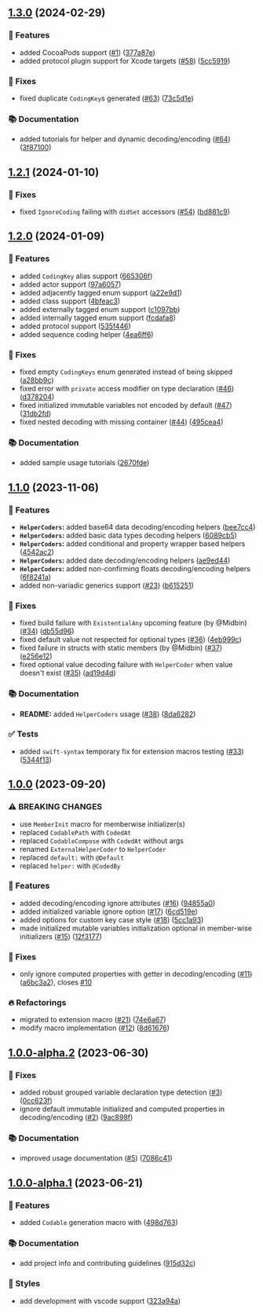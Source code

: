 ## [1.3.0](https://github.com/SwiftyLab/MetaCodable/compare/v1.2.1...v1.3.0) (2024-02-29)


### 🚀 Features

* added CocoaPods support ([#1](https://github.com/SwiftyLab/MetaCodable/issues/1)) ([377a87e](https://github.com/SwiftyLab/MetaCodable/commit/377a87e04b6b33f83e4e7e36d68fc3e48a311e81))
* added protocol plugin support for Xcode targets ([#58](https://github.com/SwiftyLab/MetaCodable/issues/58)) ([5cc5919](https://github.com/SwiftyLab/MetaCodable/commit/5cc59195b3dd9ce3d8c14a20f047f5f9204ecd1a))


### 🐛 Fixes

* fixed duplicate `CodingKey`s generated ([#63](https://github.com/SwiftyLab/MetaCodable/issues/63)) ([73c5d1e](https://github.com/SwiftyLab/MetaCodable/commit/73c5d1ec7057aeae18cfcb1f733f5a021dfe7cb6))


### 📚 Documentation

* added tutorials for helper and dynamic decoding/encoding ([#64](https://github.com/SwiftyLab/MetaCodable/issues/64)) ([3f87100](https://github.com/SwiftyLab/MetaCodable/commit/3f8710048fc5ce8b83a244d95bbfca188b8d0a77))

## [1.2.1](https://github.com/SwiftyLab/MetaCodable/compare/v1.2.0...v1.2.1) (2024-01-10)


### 🐛 Fixes

* fixed `IgnoreCoding` failing with `didSet` accessors ([#54](https://github.com/SwiftyLab/MetaCodable/issues/54)) ([bd881c9](https://github.com/SwiftyLab/MetaCodable/commit/bd881c9ed8950e6fc38c4cf90bd32c947fad07cb))

## [1.2.0](https://github.com/SwiftyLab/MetaCodable/compare/v1.1.0...v1.2.0) (2024-01-09)


### 🚀 Features

* added `CodingKey` alias support ([665306f](https://github.com/SwiftyLab/MetaCodable/commit/665306f0a5d9a60da831d408eecb180060f76533))
* added actor support ([97a6057](https://github.com/SwiftyLab/MetaCodable/commit/97a605744b1d55c9b25c67e5c9d0b38da7c588a0))
* added adjacently tagged enum support ([a22e9d1](https://github.com/SwiftyLab/MetaCodable/commit/a22e9d1f8f6134f10be9d8f7b744c95efa16b36c))
* added class support ([4bfeac3](https://github.com/SwiftyLab/MetaCodable/commit/4bfeac3ffe9bf716509f4c67b0514fd8bceda68f))
* added externally tagged enum support ([c1097bb](https://github.com/SwiftyLab/MetaCodable/commit/c1097bb0a040273ac2c581de7475283d5f629d40))
* added internally tagged enum support ([fcdafa8](https://github.com/SwiftyLab/MetaCodable/commit/fcdafa808228896c43ccd9a0cd1486994d1b28b0))
* added protocol support ([535f446](https://github.com/SwiftyLab/MetaCodable/commit/535f446f13304f79f9012a13bafa9faebb58dca0))
* added sequence coding helper ([4ea6ff6](https://github.com/SwiftyLab/MetaCodable/commit/4ea6ff6affa7d94a5ad7bfc19e174ee9e2041620))


### 🐛 Fixes

* fixed empty `CodingKeys` enum generated instead of being skipped ([a28bb9c](https://github.com/SwiftyLab/MetaCodable/commit/a28bb9c25b84ca1670acc7bc248780259f4c0a73))
* fixed error with `private` access modifier on type declaration ([#46](https://github.com/SwiftyLab/MetaCodable/issues/46)) ([d378204](https://github.com/SwiftyLab/MetaCodable/commit/d378204f2675a5e9faf2f4997662e39c529e2ada))
* fixed initialized immutable variables not encoded by default ([#47](https://github.com/SwiftyLab/MetaCodable/issues/47)) ([31db2fd](https://github.com/SwiftyLab/MetaCodable/commit/31db2fdd5cbf0a212d3e798d761940b8552feb42))
* fixed nested decoding with missing container ([#44](https://github.com/SwiftyLab/MetaCodable/issues/44)) ([495cea4](https://github.com/SwiftyLab/MetaCodable/commit/495cea43b419bf8926e03fb7337405de269d2bf7))


### 📚 Documentation

* added sample usage tutorials ([2670fde](https://github.com/SwiftyLab/MetaCodable/commit/2670fde2a028e32a6e689278e307f81730a01cc5))

## [1.1.0](https://github.com/SwiftyLab/MetaCodable/compare/v1.0.0...v1.1.0) (2023-11-06)


### 🚀 Features

* **`HelperCoders`:** added base64 data  decoding/encoding helpers ([bee7cc4](https://github.com/SwiftyLab/MetaCodable/commit/bee7cc4a00af53eaeb7c7179e6b9d01e79c8c7b3))
* **`HelperCoders`:** added basic data types decoding helpers ([6089cb5](https://github.com/SwiftyLab/MetaCodable/commit/6089cb5a9fdbd8a41f7471c0c8ade819f36306f5))
* **`HelperCoders`:** added conditional and property wrapper based helpers ([4542ac2](https://github.com/SwiftyLab/MetaCodable/commit/4542ac2e9c05cd1c54b9b06a95022f63a18edc5d))
* **`HelperCoders`:** added date decoding/encoding helpers ([ae9ed44](https://github.com/SwiftyLab/MetaCodable/commit/ae9ed449d56a8057fe6dd3721643fa07f4403dcd))
* **`HelperCoders`:** added non-confirming floats decoding/encoding helpers ([6f8241a](https://github.com/SwiftyLab/MetaCodable/commit/6f8241ab9add0f33941332b26044ba081d001e26))
* added non-variadic generics support ([#23](https://github.com/SwiftyLab/MetaCodable/issues/23)) ([b615251](https://github.com/SwiftyLab/MetaCodable/commit/b615251ffd23fd2bda56d201eab9865b4bd73557))


### 🐛 Fixes

* fixed build failure with `ExistentialAny` upcoming feature (by @Midbin) ([#34](https://github.com/SwiftyLab/MetaCodable/issues/34)) ([db55d96](https://github.com/SwiftyLab/MetaCodable/commit/db55d9696cc676f9b0e099352bb8b35c09631be9))
* fixed default value not respected for optional types ([#36](https://github.com/SwiftyLab/MetaCodable/issues/36)) ([4eb999c](https://github.com/SwiftyLab/MetaCodable/commit/4eb999cd76676e5f4d012435de123bdc1b6d08b5))
* fixed failure in structs with static members (by @Midbin) ([#37](https://github.com/SwiftyLab/MetaCodable/issues/37)) ([e256e12](https://github.com/SwiftyLab/MetaCodable/commit/e256e12a85896449cdbd092b9bd3ac2f0a13b1f7))
* fixed optional value decoding failure with `HelperCoder` when value doesn't exist ([#35](https://github.com/SwiftyLab/MetaCodable/issues/35)) ([ad19d4d](https://github.com/SwiftyLab/MetaCodable/commit/ad19d4d55cb9966071316b9d91b158137c0898db))


### 📚 Documentation

* **README:** added `HelperCoders` usage ([#38](https://github.com/SwiftyLab/MetaCodable/issues/38)) ([8da6282](https://github.com/SwiftyLab/MetaCodable/commit/8da6282f8c4ff79b3bf8f68929172126055082ab))


### ✅ Tests

* added `swift-syntax` temporary fix for extension macros testing ([#33](https://github.com/SwiftyLab/MetaCodable/issues/33)) ([5344f13](https://github.com/SwiftyLab/MetaCodable/commit/5344f133a6458fa20458427e8f3fed252907fda4))

## [1.0.0](https://github.com/SwiftyLab/MetaCodable/compare/v1.0.0-alpha.2...v1.0.0) (2023-09-20)


### ⚠ BREAKING CHANGES

* use `MemberInit` macro for memberwise initializer(s)
* replaced `CodablePath` with `CodedAt`
* replaced `CodableCompose` with `CodedAt` without args
* renamed `ExternalHelperCoder` to `HelperCoder`
* replaced `default:` with `@Default`
* replaced `helper:` with `@CodedBy`

### 🚀 Features

* added decoding/encoding ignore attributes ([#16](https://github.com/SwiftyLab/MetaCodable/issues/16)) ([94855a0](https://github.com/SwiftyLab/MetaCodable/commit/94855a08cf6f259d4aa5806949518bac76b5a19c))
* added initialized variable ignore option ([#17](https://github.com/SwiftyLab/MetaCodable/issues/17)) ([6cd519e](https://github.com/SwiftyLab/MetaCodable/commit/6cd519ebe6344efee01cb779954b6e5345043647))
* added options for custom key case style ([#18](https://github.com/SwiftyLab/MetaCodable/issues/18)) ([5cc1a93](https://github.com/SwiftyLab/MetaCodable/commit/5cc1a933323cb3659db4cc008075c03346302f46))
* made initialized mutable variables initialization optional in member-wise initializers ([#15](https://github.com/SwiftyLab/MetaCodable/issues/15)) ([12f3177](https://github.com/SwiftyLab/MetaCodable/commit/12f3177ec942ec82f8466788c19ba360f6e66186))


### 🐛 Fixes

* only ignore computed properties with getter in decoding/encoding ([#11](https://github.com/SwiftyLab/MetaCodable/issues/11)) ([a6bc3a2](https://github.com/SwiftyLab/MetaCodable/commit/a6bc3a2068c958c14b2b4bc85d075d937083b5a6)), closes [#10](https://github.com/SwiftyLab/MetaCodable/issues/10)


### 🔥 Refactorings

* migrated to extension macro ([#21](https://github.com/SwiftyLab/MetaCodable/issues/21)) ([74e6a67](https://github.com/SwiftyLab/MetaCodable/commit/74e6a673baf4a914e66ef9fe7f0e3cccb4852208))
* modify macro implementation ([#12](https://github.com/SwiftyLab/MetaCodable/issues/12)) ([8d61676](https://github.com/SwiftyLab/MetaCodable/commit/8d6167680dc0300b95ccddf5bda36c00239bcbcb))

## [1.0.0-alpha.2](https://github.com/SwiftyLab/MetaCodable/compare/v1.0.0-alpha.1...v1.0.0-alpha.2) (2023-06-30)


### 🐛 Fixes

* added robust grouped variable declaration type detection ([#3](https://github.com/SwiftyLab/MetaCodable/issues/3)) ([0cc623f](https://github.com/SwiftyLab/MetaCodable/commit/0cc623f746242eeb1762bb752b473bfe8c9105d3))
* ignore default immutable initialized and computed properties in decoding/encoding ([#2](https://github.com/SwiftyLab/MetaCodable/issues/2)) ([9ac898f](https://github.com/SwiftyLab/MetaCodable/commit/9ac898fd0aba9758c61d73505afba17ceb08c0b7))


### 📚 Documentation

* improved usage documentation ([#5](https://github.com/SwiftyLab/MetaCodable/issues/5)) ([7086c41](https://github.com/SwiftyLab/MetaCodable/commit/7086c41d94e0e2fc72c921e0d87c651d98c8a550))

## [1.0.0-alpha.1](https://github.com/SwiftyLab/MetaCodable/compare/498d7633fc6003d742d78d4fbc965d753db7ee29...v1.0.0-alpha.1) (2023-06-21)


### 🚀 Features

* added `Codable` generation macro with ([498d763](https://github.com/SwiftyLab/MetaCodable/commit/498d7633fc6003d742d78d4fbc965d753db7ee29))


### 📚 Documentation

* add project info and contributing guidelines ([915d32c](https://github.com/SwiftyLab/MetaCodable/commit/915d32ca7c1e275d6619c419d69a8ff659806242))


### 💄 Styles

* add development with vscode support ([323a94a](https://github.com/SwiftyLab/MetaCodable/commit/323a94a3a1e824a2b93c1aecb51d47a90c0ec3e3))

